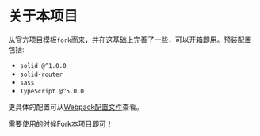 # 关于本项目

从官方项目模板`fork`而来，并在这基础上完善了一些，可以开箱即用。预装配置包括:

* `solid @^1.0.0`
* `solid-router`
* `sass`
* `TypeScript @^5.0.0`

更具体的配置可从[Webpack配置文件](./webpack/webpack.base.js)查看。

需要使用的时候Fork本项目即可！
